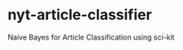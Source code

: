 nyt-article-classifier
======================

Naive Bayes for Article Classification using sci-kit
